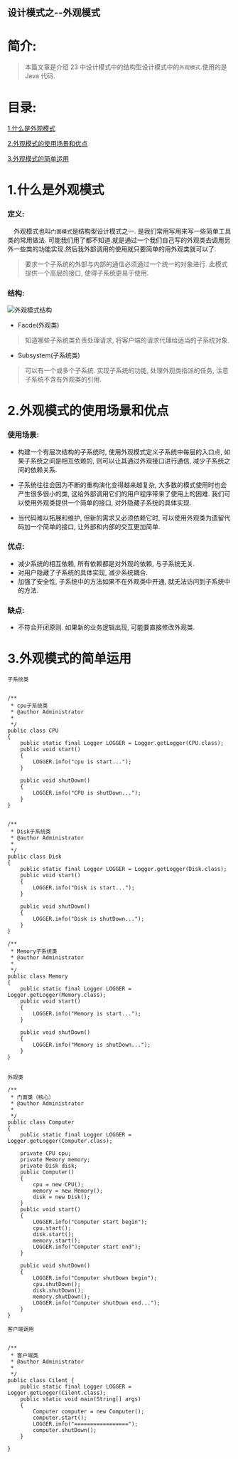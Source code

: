 设计模式之--外观模式
-------------

# 简介:
> 本篇文章是介绍 23 中设计模式中的结构型设计模式中的`外观模式`.使用的是 Java 代码.

# 目录:
[1.什么是外观模式](#1)

[2.外观模式的使用场景和优点](#2)

[3.外观模式的简单运用](#3)


# <span id = "1">**1.什么是外观模式**</span>
### 定义:
&ensp;&ensp;外观模式也叫`门面模式`是结构型设计模式之一. 是我们常用写用来写一些简单工具类的常用做法. 可能我们用了都不知道.就是通过一个我们自己写的外观类去调用另外一些类的功能实现.然后我外部调用的使用就只要简单的用外观类就可以了.
> 要求一个子系统的外部与内部的通信必须通过一个统一的对象进行. 此模式提供一个高层的接口, 使得子系统更易于使用.

### 结构:

![外观模式结构](https://ss1.bdstatic.com/70cFvXSh_Q1YnxGkpoWK1HF6hhy/it/u=1557441125,2347534574&fm=26&gp=0.jpg)

- Facde(外观类)
> 知道哪些子系统类负责处理请求, 将客户端的请求代理给适当的子系统对象.

- Subsystem(子系统类)
> 可以有一个或多个子系统. 实现子系统的功能, 处理外观类指派的任务, 注意子系统不含有外观类的引用.

# <span id = "2">**2.外观模式的使用场景和优点**</span>

### 使用场景:

- 构建一个有层次结构的子系统时, 使用外观模式定义子系统中每层的入口点, 如果子系统之间是相互依赖的, 则可以让其通过外观接口进行通信, 减少子系统之间的依赖关系.

- 子系统往往会因为不断的重构演化变得越来越复杂, 大多数的模式使用时也会产生很多很小的类, 这给外部调用它们的用户程序带来了使用上的困难. 我们可以使用外观类提供一个简单的接口, 对外隐藏子系统的具体实现.

- 当代码难以拓展和维护, 但新的需求又必须依赖它时, 可以使用外观类为遗留代码加一个简单的接口, 让外部和内部的交互更加简单.

### 优点:
- 减少系统的相互依赖, 所有依赖都是对外观的依赖, 与子系统无关.
- 对用户隐藏了子系统的具体实现, 减少系统耦合.
- 加强了安全性, 子系统中的方法如果不在外观类中开通, 就无法访问到子系统中的方法.

### 缺点:
- 不符合开闭原则. 如果新的业务逻辑出现, 可能要直接修改外观类.


# <span id = "3">**3.外观模式的简单运用**</span>

`子系统类`
```

/**
 * cpu子系统类
 * @author Administrator
 *
 */
public class CPU 
{
    public static final Logger LOGGER = Logger.getLogger(CPU.class);
    public void start()
    {
        LOGGER.info("cpu is start...");
    }
    
    public void shutDown()
    {
        LOGGER.info("CPU is shutDown...");
    }
}


/**
 * Disk子系统类
 * @author Administrator
 *
 */
public class Disk
{
    public static final Logger LOGGER = Logger.getLogger(Disk.class);
    public void start()
    {
        LOGGER.info("Disk is start...");
    }
    
    public void shutDown()
    {
        LOGGER.info("Disk is shutDown...");
    }
}

/**
 * Memory子系统类
 * @author Administrator
 *
 */
public class Memory
{
    public static final Logger LOGGER = Logger.getLogger(Memory.class);
    public void start()
    {
        LOGGER.info("Memory is start...");
    }
    
    public void shutDown()
    {
        LOGGER.info("Memory is shutDown...");
    }
}


```

`外观类`
```
/**
 * 门面类（核心）
 * @author Administrator
 *
 */
public class Computer
{
    public static final Logger LOGGER = Logger.getLogger(Computer.class);
    
    private CPU cpu;
    private Memory memory;
    private Disk disk;
    public Computer()
    {
        cpu = new CPU();
        memory = new Memory();
        disk = new Disk();
    }
    public void start()
    {
        LOGGER.info("Computer start begin");
        cpu.start();
        disk.start();
        memory.start();
        LOGGER.info("Computer start end");
    }
    
    public void shutDown()
    {
        LOGGER.info("Computer shutDown begin");
        cpu.shutDown();
        disk.shutDown();
        memory.shutDown();
        LOGGER.info("Computer shutDown end...");
    }
}

```


`客户端调用`
```

/**
 * 客户端类
 * @author Administrator
 *
 */
public class Cilent {
    public static final Logger LOGGER = Logger.getLogger(Cilent.class);
    public static void main(String[] args) 
    {
        Computer computer = new Computer();
        computer.start();
        LOGGER.info("=================");
        computer.shutDown();
    }

}

```
